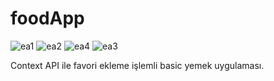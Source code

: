 # foodApp



![ea1](https://github.com/alpefe44/foodApp/assets/71967433/8a40097e-01a8-46f7-b486-c4c371d2aaec)
![ea2](https://github.com/alpefe44/foodApp/assets/71967433/e37333b0-2191-4eb8-8ac2-302e6d98e9d5)
![ea4](https://github.com/alpefe44/foodApp/assets/71967433/c55f2581-e502-4b02-aadc-becf539d55b1)
![ea3](https://github.com/alpefe44/foodApp/assets/71967433/e3a590bd-b324-40ff-86eb-3aa5a0050bea)

Context API ile favori ekleme işlemli basic yemek uygulaması.
